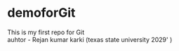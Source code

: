 # demoforGit
This is my first repo for Git
<br>
auhtor - Rejan kumar karki  (texas state university 2029' )
